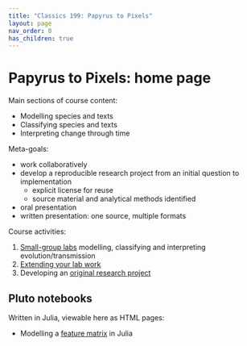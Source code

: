 ```yaml
---
title: "Classics 199: Papyrus to Pixels"
layout: page
nav_order: 0
has_children: true
---
```



# Papyrus to Pixels: home page

Main sections of course content:

- Modelling species and texts
- Classifying species and texts
- Interpreting change through time

Meta-goals:

- work collaboratively
- develop a reproducible research project from an initial question to implementation
    - explicit license for reuse
    - source material and analytical methods identified
- oral presentation 
- written presentation: one source, multiple formats


Course activities:

1. [Small-group labs](./labs/) modelling, classifying and interpreting evolution/transmission
2. [Extending your lab work](./extending/)
3. Developing an [original research project](./project/)

## Pluto notebooks

Written in Julia, viewable here as HTML pages:

- Modelling a [feature matrix](./julia/featurematrix.html) in Julia